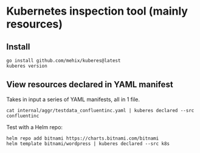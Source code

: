 # Kubernetes inspection tool (mainly resources)

## Install

```shell
go install github.com/mehix/kuberes@latest
kuberes version
```

## View resources declared in YAML manifest

Takes in input a series of YAML manifests, all in 1 file.

```shell
cat internal/aggr/testdata_confluentinc.yaml | kuberes declared --src confluentinc
```

Test with a Helm repo:

```shell
helm repo add bitnami https://charts.bitnami.com/bitnami
helm template bitnami/wordpress | kuberes declared --src k8s
```
